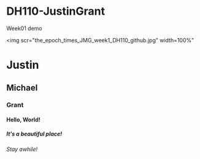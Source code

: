 # DH110-JustinGrant
Week01 demo

<img scr="the_epoch_times_JMG_week1_DH110_github.jpg" width=100%"
# Justin
## Michael
### Grant
#### Hello, World!
##### It's a beautiful place!
###### Stay awhile!

